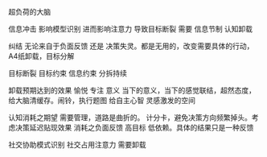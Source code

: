 超负荷的大脑

信息冲击 影响模型识别 进而影响注意力 导致目标断裂 需要 信息节制 认知卸载

纠结 无论来自于负面反馈 还是 决策失灵。都是无用的，改变需要具体的行动，A4纸卸载，目标分解

目标断裂 目标约束 信息约束 分拆持续

卸载预期达到的效果 愉悦 专注 意义
当下的意义，当下的感觉联结，超然态度，给大脑清缓存。闹铃，执行题图
给自主心智 灵感激发的空间

认知消耗之期望 需要管理，道路是曲折的。  计分卡，避免决策方向频繁掉头。考虑决策延迟贴现效果
消耗之负面反馈 高目标 低依赖。具体的结果只是一种反馈

社交协助模式识别 社交占用注意力 需要卸载